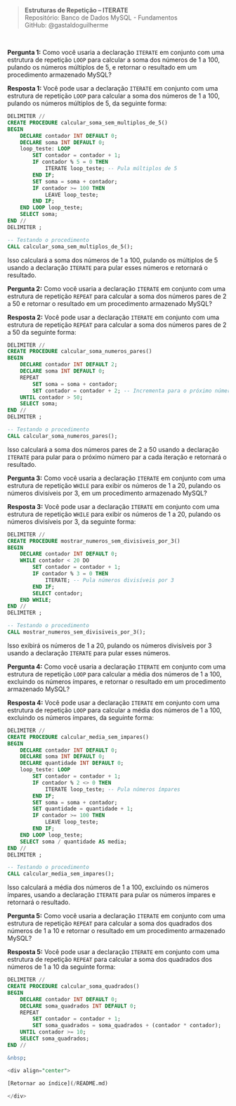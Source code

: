 > **Estruturas de Repetição – ITERATE**     
> Repositório: Banco de Dados MySQL - Fundamentos  
> GitHub: @gastaldoguilherme

&nbsp;


**Pergunta 1:** Como você usaria a declaração `ITERATE` em conjunto com uma estrutura de repetição `LOOP` para calcular a soma dos números de 1 a 100, pulando os números múltiplos de 5, e retornar o resultado em um procedimento armazenado MySQL?

**Resposta 1:**
Você pode usar a declaração `ITERATE` em conjunto com uma estrutura de repetição `LOOP` para calcular a soma dos números de 1 a 100, pulando os números múltiplos de 5, da seguinte forma:

```sql
DELIMITER //
CREATE PROCEDURE calcular_soma_sem_multiplos_de_5()
BEGIN
    DECLARE contador INT DEFAULT 0;
    DECLARE soma INT DEFAULT 0;
    loop_teste: LOOP
        SET contador = contador + 1;
        IF contador % 5 = 0 THEN
            ITERATE loop_teste; -- Pula múltiplos de 5
        END IF;
        SET soma = soma + contador;
        IF contador >= 100 THEN
            LEAVE loop_teste;
        END IF;
    END LOOP loop_teste;
    SELECT soma;
END //
DELIMITER ;

-- Testando o procedimento
CALL calcular_soma_sem_multiplos_de_5();
```

Isso calculará a soma dos números de 1 a 100, pulando os múltiplos de 5 usando a declaração `ITERATE` para pular esses números e retornará o resultado.

**Pergunta 2:** Como você usaria a declaração `ITERATE` em conjunto com uma estrutura de repetição `REPEAT` para calcular a soma dos números pares de 2 a 50 e retornar o resultado em um procedimento armazenado MySQL?

**Resposta 2:**
Você pode usar a declaração `ITERATE` em conjunto com uma estrutura de repetição `REPEAT` para calcular a soma dos números pares de 2 a 50 da seguinte forma:

```sql
DELIMITER //
CREATE PROCEDURE calcular_soma_numeros_pares()
BEGIN
    DECLARE contador INT DEFAULT 2;
    DECLARE soma INT DEFAULT 0;
    REPEAT
        SET soma = soma + contador;
        SET contador = contador + 2; -- Incrementa para o próximo número par
    UNTIL contador > 50;
    SELECT soma;
END //
DELIMITER ;

-- Testando o procedimento
CALL calcular_soma_numeros_pares();
```

Isso calculará a soma dos números pares de 2 a 50 usando a declaração `ITERATE` para pular para o próximo número par a cada iteração e retornará o resultado.

**Pergunta 3:** Como você usaria a declaração `ITERATE` em conjunto com uma estrutura de repetição `WHILE` para exibir os números de 1 a 20, pulando os números divisíveis por 3, em um procedimento armazenado MySQL?

**Resposta 3:**
Você pode usar a declaração `ITERATE` em conjunto com uma estrutura de repetição `WHILE` para exibir os números de 1 a 20, pulando os números divisíveis por 3, da seguinte forma:

```sql
DELIMITER //
CREATE PROCEDURE mostrar_numeros_sem_divisiveis_por_3()
BEGIN
    DECLARE contador INT DEFAULT 0;
    WHILE contador < 20 DO
        SET contador = contador + 1;
        IF contador % 3 = 0 THEN
            ITERATE; -- Pula números divisíveis por 3
        END IF;
        SELECT contador;
    END WHILE;
END //
DELIMITER ;

-- Testando o procedimento
CALL mostrar_numeros_sem_divisiveis_por_3();
```

Isso exibirá os números de 1 a 20, pulando os números divisíveis por 3 usando a declaração `ITERATE` para pular esses números.

**Pergunta 4:** Como você usaria a declaração `ITERATE` em conjunto com uma estrutura de repetição `LOOP` para calcular a média dos números de 1 a 100, excluindo os números ímpares, e retornar o resultado em um procedimento armazenado MySQL?

**Resposta 4:**
Você pode usar a declaração `ITERATE` em conjunto com uma estrutura de repetição `LOOP` para calcular a média dos números de 1 a 100, excluindo os números ímpares, da seguinte forma:

```sql
DELIMITER //
CREATE PROCEDURE calcular_media_sem_impares()
BEGIN
    DECLARE contador INT DEFAULT 0;
    DECLARE soma INT DEFAULT 0;
    DECLARE quantidade INT DEFAULT 0;
    loop_teste: LOOP
        SET contador = contador + 1;
        IF contador % 2 <> 0 THEN
            ITERATE loop_teste; -- Pula números ímpares
        END IF;
        SET soma = soma + contador;
        SET quantidade = quantidade + 1;
        IF contador >= 100 THEN
            LEAVE loop_teste;
        END IF;
    END LOOP loop_teste;
    SELECT soma / quantidade AS media;
END //
DELIMITER ;

-- Testando o procedimento
CALL calcular_media_sem_impares();
```

Isso calculará a média dos números de 1 a 100, excluindo os números ímpares, usando a declaração `ITERATE` para pular os números ímpares e retornará o resultado.

**Pergunta 5:** Como você usaria a declaração `ITERATE` em conjunto com uma estrutura de repetição `REPEAT` para calcular a soma dos quadrados dos números de 1 a 10 e retornar o resultado em um procedimento armazenado MySQL?

**Resposta 5:**
Você pode usar a declaração `ITERATE` em conjunto com uma estrutura de repetição `REPEAT` para calcular a soma dos quadrados dos números de 1 a 10 da seguinte forma:

```sql
DELIMITER //
CREATE PROCEDURE calcular_soma_quadrados()
BEGIN
    DECLARE contador INT DEFAULT 0;
    DECLARE soma_quadrados INT DEFAULT 0;
    REPEAT
        SET contador = contador + 1;
        SET soma_quadrados = soma_quadrados + (contador * contador);
    UNTIL contador >= 10;
    SELECT soma_quadrados;
END //

&nbsp;    

<div align="center">
   
[Retornar ao índice](/README.md)

</div>